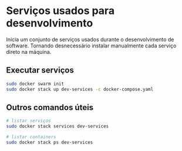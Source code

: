 # Serviços usados para desenvolvimento

Inicia um conjunto de serviços usados durante o desenvolvimento de software. Tornando desnecessário instalar manualmente cada serviço direto na máquina.

## Executar serviços

```sh
sudo docker swarm init
sudo docker stack up dev-services -c docker-compose.yaml
```

## Outros comandos úteis

```sh
# listar serviços
sudo docker stack services dev-services

# listar containers
sudo docker stack ps dev-services
```
